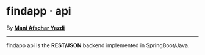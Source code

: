 findapp &middot; api
==============================================================================

By [**Mani Afschar Yazdi**](https://afschar-yazdi.de)

------------------------------------------------------------------------------

findapp api is the **REST/JSON** backend implemented in SpringBoot/Java.